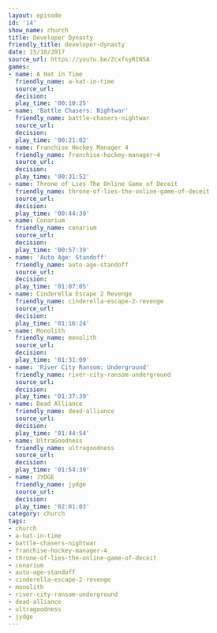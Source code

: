 ```yaml
---
layout: episode
id: '14'
show_name: church
title: Developer Dynasty
friendly_title: developer-dynasty
date: 15/10/2017
source_url: https://youtu.be/ZcxfsyRIN5A
games:
- name: A Hat in Time
  friendly_name: a-hat-in-time
  source_url: 
  decision: 
  play_time: '00:10:25'
- name: 'Battle Chasers: Nightwar'
  friendly_name: battle-chasers-nightwar
  source_url: 
  decision: 
  play_time: '00:21:02'
- name: Franchise Hockey Manager 4
  friendly_name: franchise-hockey-manager-4
  source_url: 
  decision: 
  play_time: '00:31:52'
- name: Throne of Lies The Online Game of Deceit
  friendly_name: throne-of-lies-the-online-game-of-deceit
  source_url: 
  decision: 
  play_time: '00:44:39'
- name: Conarium
  friendly_name: conarium
  source_url: 
  decision: 
  play_time: '00:57:39'
- name: 'Auto Age: Standoff'
  friendly_name: auto-age-standoff
  source_url: 
  decision: 
  play_time: '01:07:05'
- name: Cinderella Escape 2 Revenge
  friendly_name: cinderella-escape-2-revenge
  source_url: 
  decision: 
  play_time: '01:16:24'
- name: Monolith
  friendly_name: monolith
  source_url: 
  decision: 
  play_time: '01:31:09'
- name: 'River City Ransom: Underground'
  friendly_name: river-city-ransom-underground
  source_url: 
  decision: 
  play_time: '01:37:39'
- name: Dead Alliance
  friendly_name: dead-alliance
  source_url: 
  decision: 
  play_time: '01:44:54'
- name: UltraGoodness
  friendly_name: ultragoodness
  source_url: 
  decision: 
  play_time: '01:54:39'
- name: JYDGE
  friendly_name: jydge
  source_url: 
  decision: 
  play_time: '02:01:03'
category: church
tags:
- church
- a-hat-in-time
- battle-chasers-nightwar
- franchise-hockey-manager-4
- throne-of-lies-the-online-game-of-deceit
- conarium
- auto-age-standoff
- cinderella-escape-2-revenge
- monolith
- river-city-ransom-underground
- dead-alliance
- ultragoodness
- jydge
---
```


